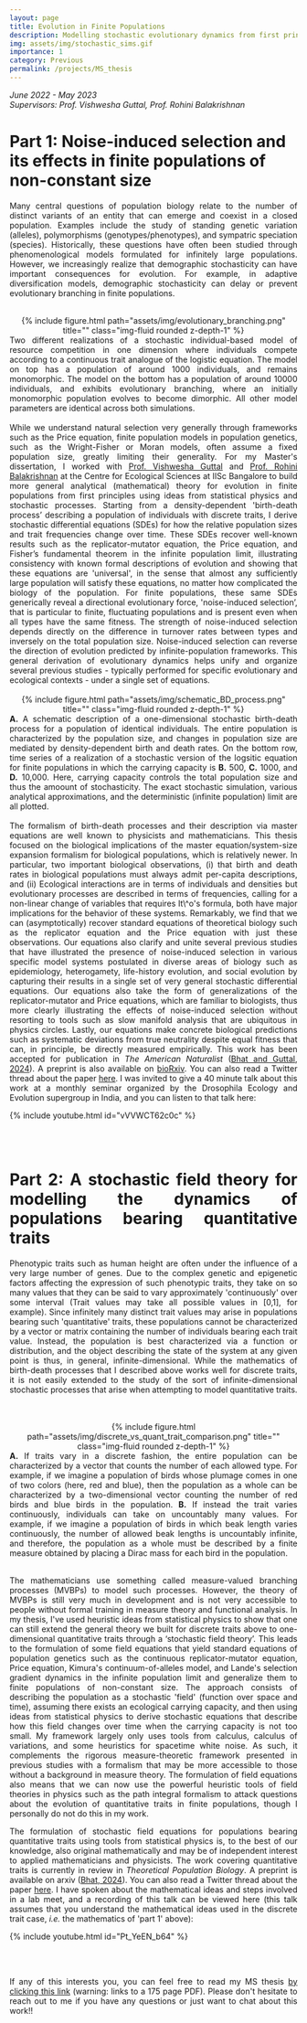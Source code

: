 ```yaml
---
layout: page
title: Evolution in Finite Populations
description: Modelling stochastic evolutionary dynamics from first principles (MS thesis project)
img: assets/img/stochastic_sims.gif
importance: 1
category: Previous
permalink: /projects/MS_thesis
---
```


<i> June 2022 - May 2023<br>
Supervisors: Prof. Vishwesha Guttal, Prof. Rohini Balakrishnan</i>


<h1> Part 1: Noise-induced selection and its effects in finite populations of non-constant size </h1>

<div style="text-align: justify">

Many central questions of population biology relate to the number of distinct variants of an entity that can emerge and coexist in a closed population. Examples include the study of standing genetic variation (alleles), polymorphisms (genotypes/phenotypes), and sympatric speciation (species). Historically, these questions have often been studied through phenomenological models formulated for infinitely large populations. However, we increasingly realize that demographic stochasticity can have important consequences for evolution. For example, in adaptive diversification models, demographic stochasticity can delay or prevent evolutionary branching in finite populations.
<br>
<br>
<div class="row" style="text-align: center">
    <div class="col-sm mt-3 mt-md-0">
        {% include figure.html path="assets/img/evolutionary_branching.png" title="" class="img-fluid rounded z-depth-1" %}
    </div>
</div>
<div class="caption">
Two different realizations of a stochastic individual-based model of resource competition in one dimension where individuals compete according to a continuous  trait analogue of the logistic equation. The model on top has a population of around 1000 individuals, and remains monomorphic. The model on the bottom has a population of around 10000 individuals, and exhibits evolutionary branching, where an initially monomorphic population evolves to become dimorphic. All other model parameters are identical across both simulations.
</div>
<br>
While we understand natural selection very generally through frameworks such as the Price equation, finite population models in population genetics, such as the Wright-Fisher or Moran models, often assume a fixed population size, greatly limiting their generality. For my Master's dissertation, I worked with <a href='https://teelabiisc.wordpress.com/'>Prof. Vishwesha Guttal</a> and <a href = 'https://sites.google.com/view/rohinibalakrishnanlab/home'>Prof. Rohini Balakrishnan</a> at the Centre for Ecological Sciences at IISc Bangalore to build more general analytical (mathematical) theory for evolution in finite populations from first principles using ideas from statistical physics and stochastic processes. Starting from a density-dependent 'birth-death process’ describing a population of individuals with discrete traits, I derive stochastic differential equations (SDEs) for how the relative population sizes and trait frequencies change over time. These SDEs recover well-known results such as the replicator-mutator equation, the Price equation, and Fisher’s fundamental theorem in the infinite population limit, illustrating consistency with known formal descriptions of evolution and showing that these equations are 'universal', in the sense that almost any sufficiently large population will satisfy these equations, no matter how complicated the biology of the population. For finite populations, these same SDEs generically reveal a directional evolutionary force, 'noise-induced selection’, that is particular to finite, fluctuating populations and is present even when all types have the same fitness. The strength of noise-induced selection depends directly on the difference in turnover rates between types and inversely on the total population size. Noise-induced selection can reverse the direction of evolution predicted by infinite-population frameworks. This general derivation of evolutionary dynamics helps unify and organize several previous studies - typically performed for specific evolutionary and ecological contexts - under a single set of equations.
<br>
<br>
<div class="row" style="text-align: center">
    <div class="col-sm mt-3 mt-md-0">
        {% include figure.html path="assets/img/schematic_BD_process.png" title="" class="img-fluid rounded z-depth-1" %}
    </div>
</div>
<div class="caption">
<b>A.</b> A schematic description of a one-dimensional stochastic birth-death process for a population of identical individuals. The entire population is characterized by the population size, and changes in population size are mediated by density-dependent birth and death rates. On the bottom row, time series of a realization of a stochastic version of the logsitic equation for finite populations in which the carrying capacity is <b>B.</b> 500, <b>C.</b> 1000, and <b>D.</b> 10,000. Here, carrying capacity controls the total population size and thus the amoount of stochasticity. The exact stochastic simulation, various analytical approximations, and the deterministic (infinite population) limit are all plotted. 
</div>
<br>
The formalism of birth-death processes and their description via master equations are well known to physicists and mathematicians. This thesis focused on the biological implications of the master equation/system-size expansion formalism for biological populations, which is relatively newer. In particular, two important biological observations, (i) that birth and death rates in biological populations must always admit per-capita descriptions, and (ii) Ecological interactions are in terms of individuals and densities but evolutionary processes are described in terms of frequencies, calling for a non-linear change of variables that requires It\^o's formula, both have major implications for the behavior of these systems. Remarkably, we find that we can (asymptotically) recover standard equations of theoretical biology such as the replicator equation and the Price equation with just these observations. Our equations also clarify and unite several previous studies that have illustrated the presence of noise-induced selection in various specific model systems postulated in diverse areas of biology such as epidemiology, heterogamety, life-history evolution, and social evolution by capturing their results in a single set of very general stochastic differential equations. Our equations also take the form of generalizations of the replicator-mutator and Price equations, which are familiar to biologists, thus more clearly illustrating the effects of noise-induced selection without resorting to tools such as slow manifold analysis that are ubiquitous in physics circles. Lastly, our equations make concrete biological predictions such as systematic deviations from true neutrality despite equal fitness that can, in principle, be directly measured empirically. This work has been accepted for publication in <i>The American Naturalist</i> (<a href='https://doi.org/10.1086/733196'>Bhat and Guttal, 2024</a>). A preprint is also available on <a href='https://www.biorxiv.org/content/10.1101/2024.02.19.580940v1'>bioRxiv</a>. You can also read a Twitter thread about the paper <a href='https://x.com/ShikharaBhat/status/1760427751092166839'>here</a>. I was invited to give a 40 minute talk about this work at a monthly seminar organized by the Drosophila Ecology and Evolution supergroup in India, and you can listen to that talk here:

{% include youtube.html id="vVVWCT62c0c" %}

<br>
<br>

<h1> Part 2: A stochastic field theory for modelling the dynamics of populations bearing quantitative traits </h1>

<div style="text-align: justify">

Phenotypic traits such as human height are often under the influence of a very large number of genes. Due to the complex genetic and epigenetic factors affecting the expression of such phenotypic traits, they take on so many values that they can be said to vary approximately 'continuously' over some interval (Trait values may take all possible values in [0,1], for example). Since infinitely many distinct trait values may arise in populations bearing such 'quantitative' traits, these populations cannot be characterized by a vector or matrix containing the number of individuals bearing each trait value. Instead, the population is best characterized via a function or distribution, and the object describing the state of the system at any given point is thus, in general, infinite-dimensional. While the mathematics of birth-death processes that I described above works well for discrete traits, it is not easily extended to the study of the sort of infinite-dimensional stochastic processes that arise when attempting to model quantitative traits.


<br>
<br>
<div class="row justify-content-sm-center"  style="text-align: center">
    <div class="col-sm mt-3 mt-md-0">
        {% include figure.html path="assets/img/discrete_vs_quant_trait_comparison.png" title="" class="img-fluid rounded z-depth-1" %}
    </div>
</div>
<div class="caption">
<b>A.</b> If traits vary in a discrete fashion, the entire population can be characterized by a vector that counts the number of each allowed type. For example, if we imagine a population of birds whose plumage comes in one of two colors (here, red and blue), then the population as a whole can be characterized by a two-dimensional vector counting the number of red birds and blue birds in the population. <b>B.</b> If instead the trait varies continuously, individuals can take on uncountably many values. For example, if we imagine a population of birds in which beak length varies continuously, the number of allowed beak lengths is uncountably infinite, and therefore, the population as a whole must be described by a finite measure obtained by placing a Dirac mass for each bird in the population.
</div>
<br>

The mathematicians use something called measure-valued branching processes (MVBPs) to model such processes. However, the theory of MVBPs is still very much in development and is not very accessible to people without formal training in measure theory and functional analysis. In my thesis, I've used heuristic ideas from statistical physics to show that one can still extend the general theory we built for discrete traits above to one-dimensional quantitative traits through a ‘stochastic field theory’. This leads to the formulation of some field equations that yield standard equations of population genetics such as the continuous replicator-mutator equation, Price equation, Kimura's continuum-of-alleles model, and Lande's selection gradient dynamics in the infinite population limit and generalize them to finite populations of non-constant size. The approach consists of describing the population as a stochastic 'field' (function over space and time), assuming there exists an ecological carrying capacity, and then using ideas from statistical physics to derive stochastic equations that describe how this field changes over time when the carrying capacity is not too small. My framework largely only uses tools from calculus, calculus of variations, and some heuristics for spacetime white noise. As such, it complements the rigorous measure-theoretic framework presented in previous studies with a formalism that may be more accessible to those without a background in measure theory. The formulation of field equations also means that we can now use the powerful heuristic tools of field theories in physics such as the path integral formalism to attack questions about the evolution of quantitative traits in finite populations, though I personally do not do this in my work.

The formulation of stochastic field equations for populations bearing quantitative traits using tools from statistical physics is, to the best of our knowledge, also original mathematically and may be of independent interest to applied mathematicians and physicists. The work covering quantitative traits is currently in review in <i>Theoretical Population Biology</i>. A preprint is available on arxiv (<a href='https://arxiv.org/abs/2406.10739'>Bhat, 2024</a>). You can also read a Twitter thread about the paper <a href='https://x.com/ShikharaBhat/status/1802973714297851964'>here</a>. I have spoken about the mathematical ideas and steps involved in a lab meet, and a recording of this talk can be viewed here (this talk assumes that you understand the mathematical ideas used in the discrete trait case, <i>i.e.</i> the mathematics of 'part 1' above):

{% include youtube.html id="Pt_YeEN_b64" %}

<br>
<br>

If any of this interests you, you can feel free to read my MS thesis <a href="https://thepandalorian.github.io/assets/pdf/Shikhara_MS_thesis.pdf">by clicking this link</a> (warning: links to a 175 page PDF). Please don't hesitate to reach out to me if you have any questions or just want to chat about this work!!

</div>
